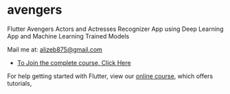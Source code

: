 # avengers

Flutter Avengers Actors and Actresses Recognizer App using Deep Learning App and Machine Learning Trained Models

Mail me at:
alizeb875@gmail.com

- [To Join the complete course, Click Here](https://www.udemy.com/user/muhammad-ali-zeb-3/)


For help getting started with Flutter, view our
[online course](https://www.udemy.com/user/muhammad-ali-zeb-3/), which offers tutorials,

